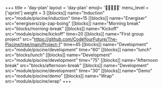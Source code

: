 +++
title = 'day-plan'
layout = 'day-plan'
emoji= '🧑🏾‍🤝‍🧑🏾'
menu_level = ['sprint']
weight = 3
[[blocks]]
name="Induction"
src="module/piscine/induction"
time=15
[[blocks]]
name="Energiser"
src="energisers/zip-zap-boing"
[[blocks]]
name="Morning break"
src="blocks/morning-break"
[[blocks]]
name="Kickoff"
src="module/piscine/kickoff"
time=20
[[blocks]]
name="First group project"
src="https://github.com/CodeYourFuture/The-Piscine/tree/main/Project-1"
time=45
[[blocks]]
name="Development"
src="module/piscine/development"
time="60"
[[blocks]]
name="lunch"
src="blocks/lunch"
[[blocks]]
name="Development"
src="module/piscine/development"
time="75"
[[blocks]]
name="Afternoon break"
src="blocks/afternoon-break"
[[blocks]]
name="Development"
src="module/piscine/development"
time="30"
[[blocks]]
name="Demo"
src="module/piscine/demo"
[[blocks]]
name="Wrap"
src="module/piscine/wrap"
+++
